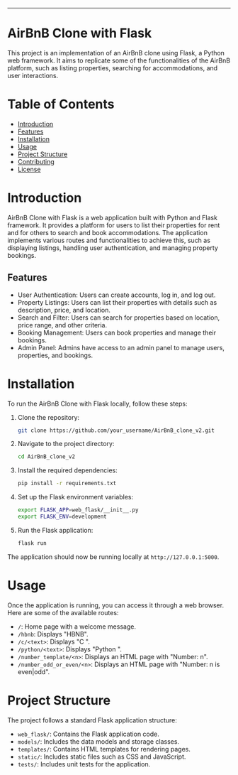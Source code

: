 ---
# AirBnB Clone with Flask

This project is an implementation of an AirBnB clone using Flask, a Python web framework. It aims to replicate some of the functionalities of the AirBnB platform, such as listing properties, searching for accommodations, and user interactions.

# Table of Contents

- [Introduction](#introduction)
- [Features](#features)
- [Installation](#installation)
- [Usage](#usage)
- [Project Structure](#project-structure)
- [Contributing](#contributing)
- [License](#license)

# Introduction

AirBnB Clone with Flask is a web application built with Python and Flask framework. It provides a platform for users to list their properties for rent and for others to search and book accommodations. The application implements various routes and functionalities to achieve this, such as displaying listings, handling user authentication, and managing property bookings.

## Features

- User Authentication: Users can create accounts, log in, and log out.
- Property Listings: Users can list their properties with details such as description, price, and location.
- Search and Filter: Users can search for properties based on location, price range, and other criteria.
- Booking Management: Users can book properties and manage their bookings.
- Admin Panel: Admins have access to an admin panel to manage users, properties, and bookings.

# Installation

To run the AirBnB Clone with Flask locally, follow these steps:

1. Clone the repository:

    ```bash
    git clone https://github.com/your_username/AirBnB_clone_v2.git
    ```

2. Navigate to the project directory:

    ```bash
    cd AirBnB_clone_v2
    ```

3. Install the required dependencies:

    ```bash
    pip install -r requirements.txt
    ```

4. Set up the Flask environment variables:

    ```bash
    export FLASK_APP=web_flask/__init__.py
    export FLASK_ENV=development
    ```

5. Run the Flask application:

    ```bash
    flask run
    ```

The application should now be running locally at `http://127.0.0.1:5000`.

# Usage

Once the application is running, you can access it through a web browser. Here are some of the available routes:

- `/`: Home page with a welcome message.
- `/hbnb`: Displays "HBNB".
- `/c/<text>`: Displays "C <text>".
- `/python/<text>`: Displays "Python <text>".
- `/number_template/<n>`: Displays an HTML page with "Number: n".
- `/number_odd_or_even/<n>`: Displays an HTML page with "Number: n is even|odd".

# Project Structure

The project follows a standard Flask application structure:

- `web_flask/`: Contains the Flask application code.
- `models/`: Includes the data models and storage classes.
- `templates/`: Contains HTML templates for rendering pages.
- `static/`: Includes static files such as CSS and JavaScript.
- `tests/`: Includes unit tests for the application.

